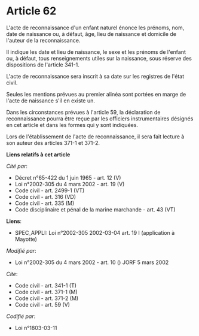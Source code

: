 # Article 62

L'acte de reconnaissance d'un enfant naturel énonce les prénoms, nom, date de naissance ou, à défaut, âge, lieu de naissance
et domicile de l'auteur de la reconnaissance.

Il indique les date et lieu de naissance, le sexe et les prénoms de l'enfant ou, à défaut, tous renseignements utiles sur la
naissance, sous réserve des dispositions de l'article 341-1.

L'acte de reconnaissance sera inscrit à sa date sur les registres de l'état civil.

Seules les mentions prévues au premier alinéa sont portées en marge de l'acte de naissance s'il en existe un.

Dans les circonstances prévues à l'article 59, la déclaration de reconnaissance pourra être reçue par les officiers
instrumentaires désignés en cet article et dans les formes qui y sont indiquées.

Lors de l'établissement de l'acte de reconnaissance, il sera fait lecture à son auteur des articles 371-1 et 371-2.

**Liens relatifs à cet article**

_Cité par_:

  - Décret n°65-422 du 1 juin 1965 - art. 12 (V)
  - Loi n°2002-305 du 4 mars 2002 - art. 19 (V)
  - Code civil - art. 2499-1 (VT)
  - Code civil - art. 316 (VD)
  - Code civil - art. 335 (M)
  - Code disciplinaire et pénal de la marine marchande - art. 43 (VT)

**Liens**:

  - SPEC_APPLI: Loi n°2002-305 2002-03-04 art. 19 I (application à Mayotte)

_Modifié par_:

  - Loi n°2002-305 du 4 mars 2002 - art. 10 () JORF 5 mars 2002

_Cite_:

  - Code civil - art. 341-1 (T)
  - Code civil - art. 371-1 (M)
  - Code civil - art. 371-2 (M)
  - Code civil - art. 59 (V)

_Codifié par_:

  - Loi n°1803-03-11
